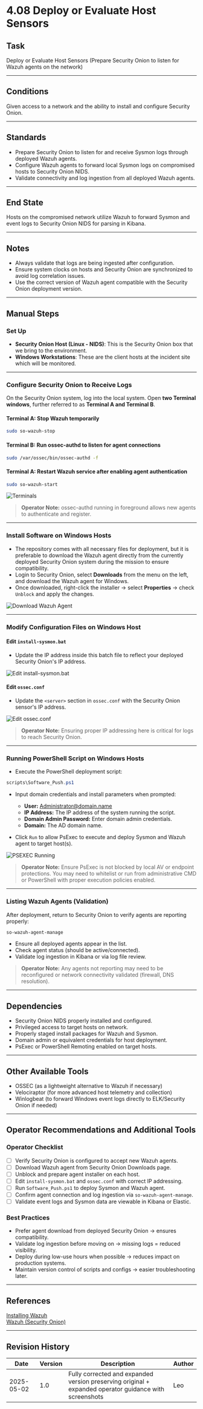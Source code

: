 # 4.08 Deploy or Evaluate Host Sensors

## Task 
Deploy or Evaluate Host Sensors (Prepare Security Onion to listen for Wazuh agents on the network)

---

## Conditions
Given access to a network and the ability to install and configure Security Onion.

---

## Standards

* Prepare Security Onion to listen for and receive Sysmon logs through deployed Wazuh agents.
* Configure Wazuh agents to forward local Sysmon logs on compromised hosts to Security Onion NIDS.
* Validate connectivity and log ingestion from all deployed Wazuh agents.

---

## End State

Hosts on the compromised network utilize Wazuh to forward Sysmon and event logs to Security Onion NIDS for parsing in Kibana.

---

## Notes

- Always validate that logs are being ingested after configuration.
- Ensure system clocks on hosts and Security Onion are synchronized to avoid log correlation issues.
- Use the correct version of Wazuh agent compatible with the Security Onion deployment version.

---

## Manual Steps

### Set Up

* **Security Onion Host (Linux - NIDS)**: This is the Security Onion box that we bring to the environment.
* **Windows Workstations**: These are the client hosts at the incident site which will be monitored.

---

### Configure Security Onion to Receive Logs

On the Security Onion system, log into the local system. Open **two Terminal windows**, further referred to as **Terminal A and Terminal B**.

#### Terminal A: Stop Wazuh temporarily

```bash
sudo so-wazuh-stop
```

#### Terminal B: Run ossec-authd to listen for agent connections

```bash
sudo /var/ossec/bin/ossec-authd -f
```

#### Terminal A: Restart Wazuh service after enabling agent authentication

```bash
sudo so-wazuh-start
```

![Terminals](../../img/4.08.01.png)

> **Operator Note:** ossec-authd running in foreground allows new agents to authenticate and register.

---

### Install Software on Windows Hosts

* The repository comes with all necessary files for deployment, but it is preferable to download the Wazuh agent directly from the currently deployed Security Onion system during the mission to ensure compatibility.
* Login to Security Onion, select **Downloads** from the menu on the left, and download the Wazuh agent for Windows. 
* Once downloaded, right-click the installer → select **Properties** → check `Unblock` and apply the changes.

![Download Wazuh Agent](../../img/4.08.02.png)

---

### Modify Configuration Files on Windows Host

#### Edit `install-sysmon.bat`

- Update the IP address inside this batch file to reflect your deployed Security Onion's IP address.

![Edit install-sysmon.bat](../../img/4.08.03.png)

#### Edit `ossec.conf`

- Update the `<server>` section in `ossec.conf` with the Security Onion sensor's IP address.

![Edit ossec.conf](../../img/4.08.04.png)

> **Operator Note:** Ensuring proper IP addressing here is critical for logs to reach Security Onion.

---

### Running PowerShell Script on Windows Hosts

* Execute the PowerShell deployment script:

```powershell
scripts\Software_Push.ps1
```

* Input domain credentials and install parameters when prompted:
  * **User:** Administrator@domain.name
  * **IP Address:** The IP address of the system running the script.
  * **Domain Admin Password:** Enter domain admin credentials.
  * **Domain:** The AD domain name.

* Click `Run` to allow PsExec to execute and deploy Sysmon and Wazuh agent to target host(s).

![PSEXEC Running](../../img/4.08.09.png)

> **Operator Note:** Ensure PsExec is not blocked by local AV or endpoint protections. You may need to whitelist or run from administrative CMD or PowerShell with proper execution policies enabled.

---

### Listing Wazuh Agents (Validation)

After deployment, return to Security Onion to verify agents are reporting properly:

```bash
so-wazuh-agent-manage
```

- Ensure all deployed agents appear in the list.
- Check agent status (should be active/connected).
- Validate log ingestion in Kibana or via log file review.

> **Operator Note:** Any agents not reporting may need to be reconfigured or network connectivity validated (firewall, DNS resolution).

---

## Dependencies

* Security Onion NIDS properly installed and configured.
* Privileged access to target hosts on network.
* Properly staged install packages for Wazuh and Sysmon.
* Domain admin or equivalent credentials for host deployment.
* PsExec or PowerShell Remoting enabled on target hosts.

---

## Other Available Tools

* OSSEC (as a lightweight alternative to Wazuh if necessary)
* Velociraptor (for more advanced host telemetry and collection)
* Winlogbeat (to forward Windows event logs directly to ELK/Security Onion if needed)

---

## Operator Recommendations and Additional Tools

### Operator Checklist

- [ ] Verify Security Onion is configured to accept new Wazuh agents.
- [ ] Download Wazuh agent from Security Onion Downloads page.
- [ ] Unblock and prepare agent installer on each host.
- [ ] Edit `install-sysmon.bat` and `ossec.conf` with correct IP addressing.
- [ ] Run `Software_Push.ps1` to deploy Sysmon and Wazuh agent.
- [ ] Confirm agent connection and log ingestion via `so-wazuh-agent-manage`.
- [ ] Validate event logs and Sysmon data are viewable in Kibana or Elastic.

### Best Practices

- Prefer agent download from deployed Security Onion → ensures compatibility.
- Validate log ingestion before moving on → missing logs = reduced visibility.
- Deploy during low-use hours when possible → reduces impact on production systems.
- Maintain version control of scripts and configs → easier troubleshooting later.

---

## References

[Installing Wazuh](https://documentation.wazuh.com/3.7/installation-guide/installing-wazuh-agent/index.html)  
[Wazuh (Security Onion)](https://securityonion.readthedocs.io/en/latest/wazuh.html)

---

## Revision History

| Date | Version | Description | Author |
|------|---------|-------------|--------|
| 2025-05-02 | 1.0 | Fully corrected and expanded version preserving original + expanded operator guidance with screenshots | Leo |
